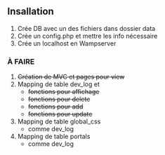 ## Insallation

1. Crée DB avec un des fichiers dans dossier data
2. Crée un config.php et mettre les info nécessaire
3. Crée un localhost en Wampserver

### À FAIRE
1. ~~Création de MVC et pages pour view~~
2. Mapping de table dev_log et
    - ~~fonctions pour affichage~~
    - ~~fonctions pour delete~~
    - ~~fonctions pour add~~
    - ~~fonctions pour update~~
3. Mapping de table global_css
    - comme dev_log
4. Mapping de table portals
    - comme dev_log